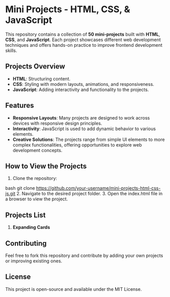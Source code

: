 # Mini Projects - HTML, CSS, & JavaScript

This repository contains a collection of **50 mini-projects** built with **HTML**, **CSS**, and **JavaScript**. Each project showcases different web development techniques and offers hands-on practice to improve frontend development skills.

## Projects Overview

- **HTML**: Structuring content.
- **CSS**: Styling with modern layouts, animations, and responsiveness.
- **JavaScript**: Adding interactivity and functionality to the projects.

## Features

- **Responsive Layouts**: Many projects are designed to work across devices with responsive design principles.
- **Interactivity**: JavaScript is used to add dynamic behavior to various elements.
- **Creative Solutions**: The projects range from simple UI elements to more complex functionalities, offering opportunities to explore web development concepts.

## How to View the Projects

1. Clone the repository:

bash
git clone https://github.com/your-username/mini-projects-html-css-js.git 2. Navigate to the desired project folder. 3. Open the index.html file in a browser to view the project.

## Projects List

1. **Expanding Cards**

## Contributing

Feel free to fork this repository and contribute by adding your own projects or improving existing ones.

## License

This project is open-source and available under the MIT License.
